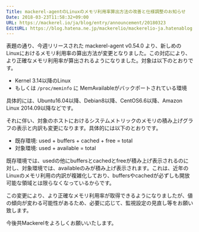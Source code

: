 ```yaml
---
Title: mackerel-agentのLinuxのメモリ利用率算出方法の改善と仕様調整のお知らせ
Date: 2018-03-23T11:58:32+09:00
URL: https://mackerel.io/ja/blog/entry/announcement/20180323
EditURL: https://blog.hatena.ne.jp/mackerelio/mackerelio-ja.hatenablog.mackerel.io/atom/entry/17391345971628513100
---
```


表題の通り、今週リリースされた mackerel-agent v0.54.0 より、新しめのLinuxにおけるメモリ利用率の算出方法が変更となりました。この対応により、より正確なメモリ利用率が算出されるようになりました。対象は以下のとおりです。

- Kernel 3.14以降のLinux
- もしくは `/proc/meminfo` に MemAvailableがバックポートされている環境

具体的には、Ubuntu16.04以降、Debian8以降、CentOS6.6以降、Amazon Linux 2014.09以降などです。

それに伴い、対象のホストにおけるシステムメトリックのメモリの積み上げグラフの表示と内訳も変更になります。具体的には以下のとおりです。

- 既存環境: used + buffers + cached + free = total
- 対象環境: used + available = total

既存環境では、usedの他にbuffersとcachedとfreeが積み上げ表示されるのに対し、対象環境では、availableのみが積み上げ表示されます。これは、近年のLinuxのメモリ利用の内訳が複雑化しており、buffersやcachedが必ずしも開放可能な領域とは限らなくなっているからです。

この変更により、より正確なメモリ利用率が取得できるようになりましたが、値の傾向が変わる可能性があるため、必要に応じて、監視設定の見直し等をお願い致します。

今後共Mackerelをよろしくお願いいたします。
